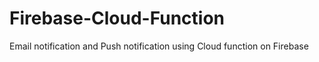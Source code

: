 # Firebase-Cloud-Function
Email notification and Push notification using Cloud function on Firebase

